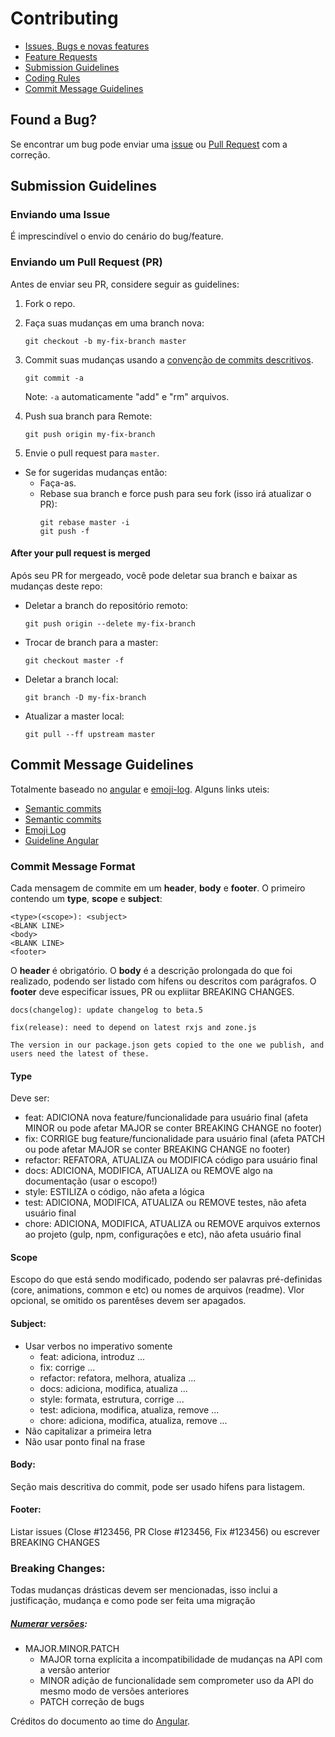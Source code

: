 # Contributing

 - [Issues, Bugs e novas features](#issue)
 - [Feature Requests](#feature)
 - [Submission Guidelines](#submit)
 - [Coding Rules](#rules)
 - [Commit Message Guidelines](#commit)

## <a name="issue"></a> Found a Bug?
Se encontrar um bug pode enviar uma [issue](#submit-issue) ou [Pull Request](#submit-pr) com a correção.

## <a name="submit"></a> Submission Guidelines

### <a name="submit-issue"></a> Enviando uma Issue

É imprescindível o envio do cenário do bug/feature.


### <a name="submit-pr"></a> Enviando um Pull Request (PR)
Antes de enviar seu PR, considere seguir as guidelines:

1. Fork o repo.
1. Faça suas mudanças em uma branch nova:
     ```shell
     git checkout -b my-fix-branch master
     ```

1. Commit suas mudanças usando a [convenção de commits descritivos](#commit).
     ```shell
     git commit -a
     ```
    Note: `-a` automaticamente "add" e "rm" arquivos.

1. Push sua branch para Remote:
    ```shell
    git push origin my-fix-branch
    ```

1. Envie o pull request para `master`.
* Se for sugeridas mudanças então:
  * Faça-as.
  * Rebase sua branch e force push para seu fork (isso irá atualizar o PR):
    ```shell
    git rebase master -i
    git push -f
    ```

#### After your pull request is merged

Após seu PR for mergeado, você pode deletar sua branch e baixar as mudanças deste repo:

* Deletar a branch do repositório remoto:
    ```shell
    git push origin --delete my-fix-branch
    ```

* Trocar de branch para a master:
    ```shell
    git checkout master -f
    ```

* Deletar a branch local:
    ```shell
    git branch -D my-fix-branch
    ```

* Atualizar a master local:
    ```shell
    git pull --ff upstream master
    ```

## <a name="commit"></a> Commit Message Guidelines
Totalmente baseado no [angular](https://github.com/angular/angular/commits/master) e [emoji-log](https://github.com/ahmadawais/Emoji-Log/).
Alguns links uteis:
- [Semantic commits](https://www.conventionalcommits.org/en/v1.0.0-beta.2/#summary)
- [Semantic commits](https://hackwild.com/article/semantic-git-commits/)
- [Emoji Log](https://opensource.com/article/19/2/emoji-log-git-commit-messages)
- [Guideline Angular](https://github.com/angular/angular/blob/master/CONTRIBUTING.md#-commit-message-guidelines)

### Commit Message Format
Cada mensagem de commite em um **header**, **body** e **footer**. O primeiro contendo um **type**, **scope** e **subject**:
```
<type>(<scope>): <subject>
<BLANK LINE>
<body>
<BLANK LINE>
<footer>
```
O **header** é obrigatório.
O **body** é a descrição prolongada do que foi realizado, podendo ser listado com hífens ou descritos com parágrafos.
O **footer** deve especificar issues, PR ou expliitar BREAKING CHANGES.

```
docs(changelog): update changelog to beta.5
```
```
fix(release): need to depend on latest rxjs and zone.js

The version in our package.json gets copied to the one we publish, and users need the latest of these.
```

<!--### Revert
If the commit reverts a previous commit, it should begin with `revert: `, followed by the header of the reverted commit. In the body it should say: `This reverts commit <hash>.`, where the hash is the SHA of the commit being reverted.-->

#### Type
Deve ser:
- feat: ADICIONA nova feature/funcionalidade para usuário final (afeta MINOR ou pode afetar MAJOR se conter BREAKING CHANGE no footer)
- fix: CORRIGE bug feature/funcionalidade para usuário final (afeta PATCH ou pode afetar MAJOR se conter BREAKING CHANGE no footer)
- refactor: REFATORA, ATUALIZA ou MODIFICA código para usuário final
- docs: ADICIONA, MODIFICA, ATUALIZA ou REMOVE algo na documentação (usar o escopo!)
- style: ESTILIZA o código, não afeta a lógica
- test: ADICIONA, MODIFICA, ATUALIZA ou REMOVE testes, não afeta usuário final
- chore: ADICIONA, MODIFICA, ATUALIZA ou REMOVE arquivos externos ao projeto (gulp, npm, configurações e etc), não afeta usuário final

#### Scope
Escopo do que está sendo modificado, podendo ser palavras pré-definidas (core, animations, common e etc) ou nomes de arquivos (readme). Vlor opcional, se omitido os parentêses devem ser apagados.

#### Subject:
- Usar verbos no imperativo somente
  - feat: adiciona, introduz ...
  - fix: corrige ...
  - refactor: refatora, melhora, atualiza ...
  - docs: adiciona, modifica, atualiza ...
  - style: formata, estrutura, corrige ...
  - test: adiciona, modifica, atualiza, remove ...
  - chore: adiciona, modifica, atualiza, remove ...
- Não capitalizar a primeira letra
- Não usar ponto final na frase

#### Body:
Seção mais descritiva do commit, pode ser usado hifens para listagem.

#### Footer:
Listar issues (Close #123456, PR Close #123456, Fix #123456) ou escrever BREAKING CHANGES

### Breaking Changes:
Todas mudanças drásticas devem ser mencionadas, isso inclui a justificação, mudança e como pode ser feita uma migração

##### [Numerar versões](https://semver.org/#summary):
- MAJOR.MINOR.PATCH
  - MAJOR torna explícita a incompatibilidade de mudanças na API com a versão anterior
  - MINOR adição de funcionalidade sem comprometer uso da API do mesmo modo de versões anteriores
  - PATCH correção de bugs

Créditos do documento ao time do [Angular](https://github.com/angular/angular/blob/master/CONTRIBUTING.md).
